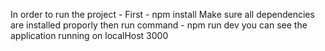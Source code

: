 In order to run the project - 
First - npm install
Make sure all dependencies are installed proporly
then run command - npm run dev
you can see the application running on localHost 3000
